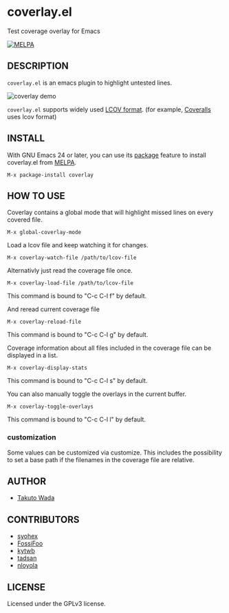 coverlay.el
================================

Test coverage overlay for Emacs

[![MELPA](https://melpa.org/packages/coverlay-badge.svg)](https://melpa.org/#/coverlay)


DESCRIPTION
---------------------------------------
`coverlay.el` is an emacs plugin to highlight untested lines.

![coverlay demo](https://raw.githubusercontent.com/twada/coverlay.el/master/img/coverlay_demo.png "coverlay demo")

`coverlay.el` supports widely used [LCOV format](http://ltp.sourceforge.net/coverage/lcov/geninfo.1.php). (for example, [Coveralls](https://coveralls.io/) uses lcov format)


INSTALL
---------------------------------------

With GNU Emacs 24 or later, you can use its [package](https://www.gnu.org/software/emacs/manual/html_node/emacs/Packages.html) feature to install coverlay.el from [MELPA](http://melpa.org/).

    M-x package-install coverlay


HOW TO USE
---------------------------------------

Coverlay contains a global mode that will highlight missed lines on every covered file.

    M-x global-coverlay-mode


Load a lcov file and keep watching it for changes.

    M-x coverlay-watch-file /path/to/lcov-file


Alternativly just read the coverage file once.

    M-x coverlay-load-file /path/to/lcov-file

This command is bound to "C-c C-l f" by default.

And reread current coverage file

    M-x coverlay-reload-file

This command is bound to "C-c C-l g" by default.


Coverage information about all files included in the coverage file can be displayed in a list.

    M-x coverlay-display-stats

This command is bound to "C-c C-l s" by default.


You can also manually toggle the overlays in the current buffer.

    M-x coverlay-toggle-overlays

This command is bound to "C-c C-l l" by default.


### customization

Some values can be customized via customize. This includes the possibility to set a base path if the filenames in the coverage file are relative.



AUTHOR
---------------------------------------
* [Takuto Wada](http://github.com/twada)


CONTRIBUTORS
---------------------------------------
* [syohex](https://github.com/syohex)
* [FossiFoo](https://github.com/fossifoo)
* [kytwb](https://github.com/kytwb)
* [tadsan](https://github.com/zonuexe)
* [nloyola](https://github.com/nloyola)


LICENSE
---------------------------------------
Licensed under the GPLv3 license.
